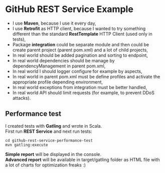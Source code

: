 # GitHub REST Service Example

- I use **Maven**, because I use it every day,
- I use **Retrofit** as HTTP client, because I wanted to try something different than the standard **RestTemplate** HTTP Client (used only in tests),
- Package **integration** could be separate module and then could be create parent project (parent pom.xml) and a lot of child projects,
- In real world should be added pagination and sorting to endpoint,
- In real world dependencies should be manage by dependencyManagement in parent pom.xml,
- In real world I should logger configure for example by aspects,
- In real world in parent pom.xml must be define profiles and activate the appropriate profile depending environment,
- In real world exceptions from integration must be better handled,
- In real world API should limit requests (for example, to prevent DDoS attacks).

## Performance test
I created tests with **Gatling** and wrote in Scala. \
First run **REST Service** and next run tests:
````
cd github-rest-service-performance-test
mvn gatling:execute
````
**Simple report** will be displayed in the console. \
**Advanced report** will be available in target/gatling folder as HTML file with a lot of charts for optimization freaks :)